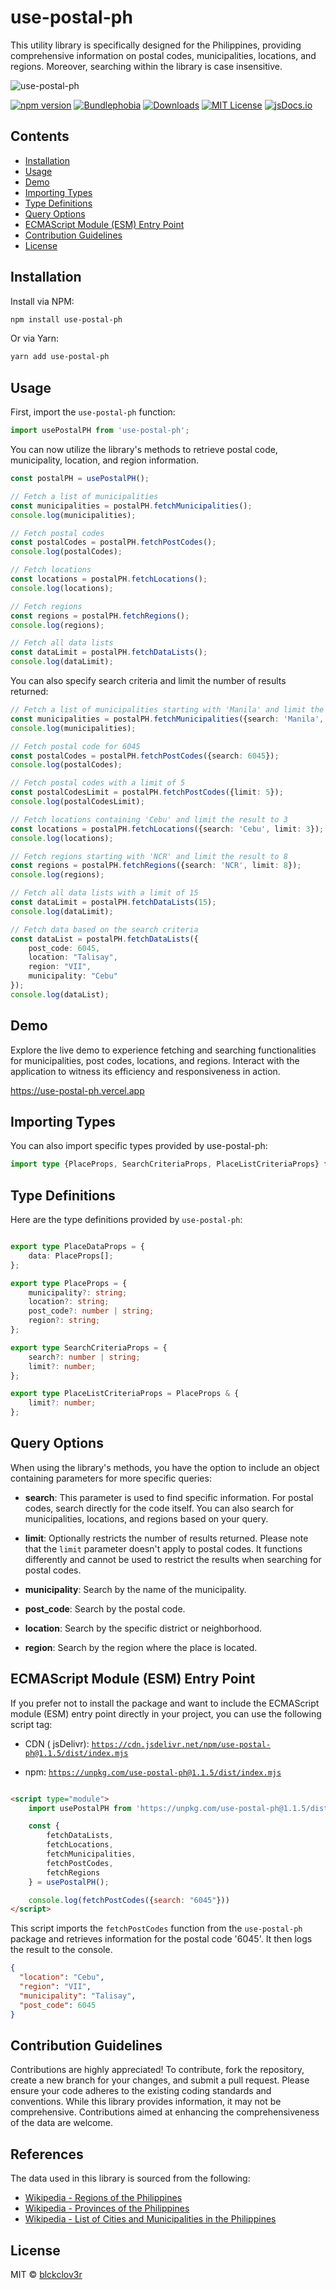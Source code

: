 # use-postal-ph

This utility library is specifically designed for the Philippines, providing comprehensive information on postal codes,
municipalities, locations, and regions. Moreover, searching within the library is case insensitive.

![use-postal-ph](https://raw.githubusercontent.com/blckclov3r/use-postal-ph/main/img/use-postal-ph.png)

[![npm version](https://img.shields.io/npm/v/use-postal-ph?style=flat-square&alt=use-postal-ph)](https://www.npmjs.com/package/use-postal-ph)
[![Bundlephobia](https://img.shields.io/bundlephobia/min/use-postal-ph)](https://bundlephobia.com/result?p=use-postal-ph)
[![Downloads](https://img.shields.io/npm/dt/use-postal-ph.svg?style=flat-square)](https://www.npmjs.com/package/use-postal-ph)
[![MIT License](https://img.shields.io/badge/License-MIT-yellow.svg)](https://github.com/blckclov3r)
[![jsDocs.io](https://img.shields.io/badge/jsDocs.io-reference-blue)](https://www.jsdocs.io/package/use-postal-ph)

## Contents

* [Installation](#installation)
* [Usage](#usage)
* [Demo](#demo)
* [Importing Types](#importing-types)
* [Type Definitions](#type-definitions)
* [Query Options](#query-options)
* [ECMAScript Module (ESM) Entry Point](#ecmascript-module-esm-entry-point)
* [Contribution Guidelines](#contribution-guidelines)
* [License](#license)

## Installation

Install via NPM:

```bash
npm install use-postal-ph
```

Or via Yarn:

```bash
yarn add use-postal-ph
```

## Usage

First, import the `use-postal-ph` function:

```typescript
import usePostalPH from 'use-postal-ph';
```

You can now utilize the library's methods to retrieve postal code, municipality, location, and region information.

```typescript
const postalPH = usePostalPH();

// Fetch a list of municipalities
const municipalities = postalPH.fetchMunicipalities();
console.log(municipalities);

// Fetch postal codes
const postalCodes = postalPH.fetchPostCodes();
console.log(postalCodes);

// Fetch locations
const locations = postalPH.fetchLocations();
console.log(locations);

// Fetch regions
const regions = postalPH.fetchRegions();
console.log(regions);

// Fetch all data lists
const dataLimit = postalPH.fetchDataLists();
console.log(dataLimit);
```

You can also specify search criteria and limit the number of results returned:

```typescript
// Fetch a list of municipalities starting with 'Manila' and limit the result to 10
const municipalities = postalPH.fetchMunicipalities({search: 'Manila', limit: 10});
console.log(municipalities);

// Fetch postal code for 6045
const postalCodes = postalPH.fetchPostCodes({search: 6045});
console.log(postalCodes);

// Fetch postal codes with a limit of 5
const postalCodesLimit = postalPH.fetchPostCodes({limit: 5});
console.log(postalCodesLimit);

// Fetch locations containing 'Cebu' and limit the result to 3
const locations = postalPH.fetchLocations({search: 'Cebu', limit: 3});
console.log(locations);

// Fetch regions starting with 'NCR' and limit the result to 8
const regions = postalPH.fetchRegions({search: 'NCR', limit: 8});
console.log(regions);

// Fetch all data lists with a limit of 15
const dataLimit = postalPH.fetchDataLists(15);
console.log(dataLimit);

// Fetch data based on the search criteria
const dataList = postalPH.fetchDataLists({
    post_code: 6045,
    location: "Talisay",
    region: "VII",
    municipality: "Cebu"
});
console.log(dataList);
```

## Demo

Explore the live demo to experience fetching and searching functionalities for municipalities, post codes, locations,
and regions. Interact with the application to witness its efficiency and responsiveness in action.

https://use-postal-ph.vercel.app

## Importing Types

You can also import specific types provided by use-postal-ph:

```typescript
import type {PlaceProps, SearchCriteriaProps, PlaceListCriteriaProps} from "use-postal-ph";
```

## Type Definitions

Here are the type definitions provided by `use-postal-ph`:

```typescript

export type PlaceDataProps = {
    data: PlaceProps[];
};

export type PlaceProps = {
    municipality?: string;
    location?: string;
    post_code?: number | string;
    region?: string;
};

export type SearchCriteriaProps = {
    search?: number | string;
    limit?: number;
};

export type PlaceListCriteriaProps = PlaceProps & {
    limit?: number;
};
```

## Query Options

When using the library's methods, you have the option to include an object containing parameters for more specific
queries:

- **search**: This parameter is used to find specific information. For postal codes, search directly for the code
  itself. You can also search for municipalities, locations, and regions based on your query.
- **limit**: Optionally restricts the number of results returned. Please note that the `limit` parameter doesn't apply
  to postal codes. It functions differently and cannot be used to restrict the results when searching for postal codes.


- **municipality**: Search by the name of the municipality.
- **post_code**: Search by the postal code.
- **location**: Search by the specific district or neighborhood.
- **region**: Search by the region where the place is located.

## ECMAScript Module (ESM) Entry Point

If you prefer not to install the package and want to include the ECMAScript module (ESM) entry point directly in your
project, you can use the following script tag:

- CDN (
  jsDelivr): [`https://cdn.jsdelivr.net/npm/use-postal-ph@1.1.5/dist/index.mjs`](https://cdn.jsdelivr.net/npm/use-postal-ph@1.1.5/dist/index.mjs)

- npm: [`https://unpkg.com/use-postal-ph@1.1.5/dist/index.mjs`](https://unpkg.com/use-postal-ph@1.1.5/dist/index.mjs)

```html

<script type="module">
    import usePostalPH from 'https://unpkg.com/use-postal-ph@1.1.5/dist/index.mjs';

    const {
        fetchDataLists,
        fetchLocations,
        fetchMunicipalities,
        fetchPostCodes,
        fetchRegions
    } = usePostalPH();

    console.log(fetchPostCodes({search: "6045"}))
</script>
```

This script imports the `fetchPostCodes` function from the `use-postal-ph` package and retrieves information for the
postal code '6045'. It then logs the result to the console.

```json
{
  "location": "Cebu",
  "region": "VII",
  "municipality": "Talisay",
  "post_code": 6045
}
```

## Contribution Guidelines

Contributions are highly appreciated! To contribute, fork the repository, create a new branch for your changes, and
submit a pull request. Please ensure your code adheres to the existing coding standards and conventions. While this
library provides information, it may not be comprehensive. Contributions aimed at enhancing the comprehensiveness of the
data are welcome.

## References

The data used in this library is sourced from the following:

- [Wikipedia - Regions of the Philippines](http://en.wikipedia.org/wiki/Regions_of_the_Philippines)
- [Wikipedia - Provinces of the Philippines](http://en.wikipedia.org/wiki/Provinces_of_the_Philippines)
- [Wikipedia - List of Cities and Municipalities in the Philippines](http://en.wikipedia.org/wiki/List_of_cities_and_municipalities_in_the_Philippines)

## License

MIT &copy; [blckclov3r](https://github.com/blckclov3r/use-postal-ph?tab=MIT-1-ov-file)